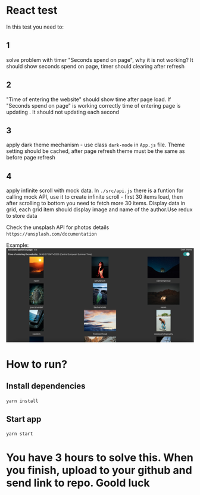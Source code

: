 # React test

In this test you need to:
## 1 
solve problem with timer "Seconds spend on page", why it is not working? It should show seconds spend on page, timer should clearing after refresh
## 2 
"Time of entering the website" should show time after page load. If "Seconds spend on page" is working correctly time of entering page is updating . It should not updating each second
## 3 
apply dark theme mechanism - use class `dark-mode` in `App.js` file. Theme setting should be cached, after page refresh theme must be the same as before page refresh
## 4
apply infinite scroll with mock data. In `./src/api.js` there is a funtion for calling mock API, use it to create infinite scroll - first 30 items load, then after scrolling to bottom you need to fetch more 30 items. Display data in grid, each grid item should display image and name of the author.Use redux to store data

Check the unsplash API for photos details `https://unsplash.com/documentation`


Example: 
![alt text](grid-example.png)


# How to run?

## Install dependencies
`yarn install`

## Start app
`yarn start`

# You have 3 hours to solve this. When you finish, upload to your github and send link to repo. Goold luck

